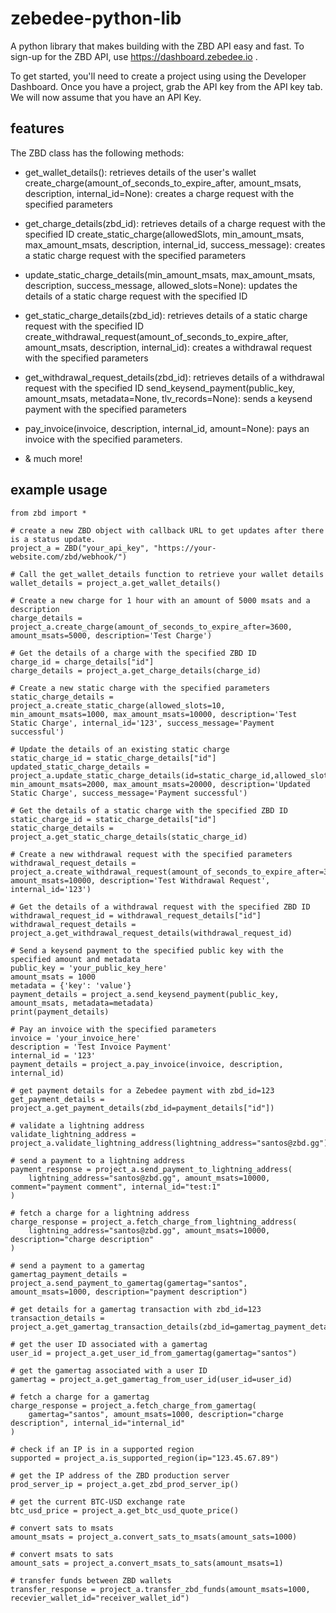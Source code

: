 # zebedee-python-lib
A python library that makes building with the ZBD API easy and fast. To sign-up for the ZBD API, use https://dashboard.zebedee.io .

To get started, you'll need to create a project using using the Developer Dashboard. Once you have a project, grab the API key from the API key tab. We will now assume that you have an API Key.

## features
The ZBD class has the following methods:

- get_wallet_details(): retrieves details of the user's wallet
create_charge(amount_of_seconds_to_expire_after, amount_msats, description, internal_id=None): creates a charge request with the specified parameters

- get_charge_details(zbd_id): retrieves details of a charge request with the specified ID
create_static_charge(allowedSlots, min_amount_msats, max_amount_msats, description, internal_id, success_message): creates a static charge request with the specified parameters

- update_static_charge_details(min_amount_msats, max_amount_msats, description, success_message, allowed_slots=None): updates the details of a static charge request with the specified ID

- get_static_charge_details(zbd_id): retrieves details of a static charge request with the specified ID
create_withdrawal_request(amount_of_seconds_to_expire_after, amount_msats, description, internal_id): creates a withdrawal request with the specified parameters

- get_withdrawal_request_details(zbd_id): retrieves details of a withdrawal request with the specified ID
send_keysend_payment(public_key, amount_msats, metadata=None, tlv_records=None): sends a keysend payment with the specified parameters

- pay_invoice(invoice, description, internal_id, amount=None): pays an invoice with the specified parameters.

- & much more!

## example usage
```
from zbd import *

# create a new ZBD object with callback URL to get updates after there is a status update.
project_a = ZBD("your_api_key", "https://your-website.com/zbd/webhook/")

# Call the get_wallet_details function to retrieve your wallet details
wallet_details = project_a.get_wallet_details()

# Create a new charge for 1 hour with an amount of 5000 msats and a description
charge_details = project_a.create_charge(amount_of_seconds_to_expire_after=3600, amount_msats=5000, description='Test Charge')

# Get the details of a charge with the specified ZBD ID
charge_id = charge_details["id"]
charge_details = project_a.get_charge_details(charge_id)

# Create a new static charge with the specified parameters
static_charge_details = project_a.create_static_charge(allowed_slots=10, min_amount_msats=1000, max_amount_msats=10000, description='Test Static Charge', internal_id='123', success_message='Payment successful')

# Update the details of an existing static charge
static_charge_id = static_charge_details["id"]
updated_static_charge_details = project_a.update_static_charge_details(id=static_charge_id,allowed_slots=None, min_amount_msats=2000, max_amount_msats=20000, description='Updated Static Charge', success_message='Payment successful')

# Get the details of a static charge with the specified ZBD ID
static_charge_id = static_charge_details["id"]
static_charge_details = project_a.get_static_charge_details(static_charge_id)

# Create a new withdrawal request with the specified parameters
withdrawal_request_details = project_a.create_withdrawal_request(amount_of_seconds_to_expire_after=3600, amount_msats=10000, description='Test Withdrawal Request', internal_id='123')

# Get the details of a withdrawal request with the specified ZBD ID
withdrawal_request_id = withdrawal_request_details["id"]
withdrawal_request_details = project_a.get_withdrawal_request_details(withdrawal_request_id)

# Send a keysend payment to the specified public key with the specified amount and metadata
public_key = 'your_public_key_here'
amount_msats = 1000
metadata = {'key': 'value'}
payment_details = project_a.send_keysend_payment(public_key, amount_msats, metadata=metadata)
print(payment_details)

# Pay an invoice with the specified parameters
invoice = 'your_invoice_here'
description = 'Test Invoice Payment'
internal_id = '123'
payment_details = project_a.pay_invoice(invoice, description, internal_id)

# get payment details for a Zebedee payment with zbd_id=123
get_payment_details = project_a.get_payment_details(zbd_id=payment_details["id"])

# validate a lightning address
validate_lightning_address = project_a.validate_lightning_address(lightning_address="santos@zbd.gg")

# send a payment to a lightning address
payment_response = project_a.send_payment_to_lightning_address(
    lightning_address="santos@zbd.gg", amount_msats=10000, comment="payment comment", internal_id="test:1"
)

# fetch a charge for a lightning address
charge_response = project_a.fetch_charge_from_lightning_address(
    lightning_address="santos@zbd.gg", amount_msats=10000, description="charge description"
)

# send a payment to a gamertag
gamertag_payment_details = project_a.send_payment_to_gamertag(gamertag="santos", amount_msats=1000, description="payment description")

# get details for a gamertag transaction with zbd_id=123
transaction_details = project_a.get_gamertag_transaction_details(zbd_id=gamertag_payment_details["transactionId"])

# get the user ID associated with a gamertag
user_id = project_a.get_user_id_from_gamertag(gamertag="santos")

# get the gamertag associated with a user ID
gamertag = project_a.get_gamertag_from_user_id(user_id=user_id)

# fetch a charge for a gamertag
charge_response = project_a.fetch_charge_from_gamertag(
    gamertag="santos", amount_msats=1000, description="charge description", internal_id="internal_id"
)

# check if an IP is in a supported region
supported = project_a.is_supported_region(ip="123.45.67.89")

# get the IP address of the ZBD production server
prod_server_ip = project_a.get_zbd_prod_server_ip()

# get the current BTC-USD exchange rate
btc_usd_price = project_a.get_btc_usd_quote_price()

# convert sats to msats
amount_msats = project_a.convert_sats_to_msats(amount_sats=1000)

# convert msats to sats
amount_sats = project_a.convert_msats_to_sats(amount_msats=1)

# transfer funds between ZBD wallets
transfer_response = project_a.transfer_zbd_funds(amount_msats=1000, recevier_wallet_id="receiver_wallet_id")
```